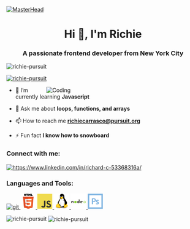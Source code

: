 [![MasterHead](https://media.giphy.com/media/26tn33aiTi1jkl6H6/giphy.gif)](https://github.com/Richie-Pursuit)


<h1 align="center">Hi 👋, I'm Richie</h1>
<h3 align="center">A passionate frontend developer from New York City</h3>



<p align="left"> <img src="https://komarev.com/ghpvc/?username=richie-pursuit&label=Profile%20views&color=0e75b6&style=flat" alt="richie-pursuit" /> </p>

<p align="left"> <a href="https://github.com/ryo-ma/github-profile-trophy"><img src="https://github-profile-trophy.vercel.app/?username=richie-pursuit" alt="richie-pursuit" /></a> </p>
<img align="right" alt="Coding" width="400" src="https://cdn.dribbble.com/users/330915/screenshots/3587000/10_coding_dribbble.gif">

- 🌱 I’m currently learning **Javascript**

- 💬 Ask me about **loops, functions, and arrays**

- 📫 How to reach me **richiecarrasco@pursuit.org**

- ⚡ Fun fact **I know how to snowboard**

<h3 align="left">Connect with me:</h3>
<p align="left">
<a href="https://linkedin.com/in/https://www.linkedin.com/in/richard-c-53368316a/" target="blank"><img align="center" src="https://raw.githubusercontent.com/rahuldkjain/github-profile-readme-generator/master/src/images/icons/Social/linked-in-alt.svg" alt="https://www.linkedin.com/in/richard-c-53368316a/" height="30" width="40" /></a>
</p>

<h3 align="left">Languages and Tools:</h3>
<p align="left"> <a href="https://git-scm.com/" target="_blank" rel="noreferrer"> <img src="https://www.vectorlogo.zone/logos/git-scm/git-scm-icon.svg" alt="git" width="40" height="40"/> </a> <a href="https://www.w3.org/html/" target="_blank" rel="noreferrer"> <img src="https://raw.githubusercontent.com/devicons/devicon/master/icons/html5/html5-original-wordmark.svg" alt="html5" width="40" height="40"/> </a> <a href="https://developer.mozilla.org/en-US/docs/Web/JavaScript" target="_blank" rel="noreferrer"> <img src="https://raw.githubusercontent.com/devicons/devicon/master/icons/javascript/javascript-original.svg" alt="javascript" width="40" height="40"/> </a> <a href="https://www.linux.org/" target="_blank" rel="noreferrer"> <img src="https://raw.githubusercontent.com/devicons/devicon/master/icons/linux/linux-original.svg" alt="linux" width="40" height="40"/> </a> <a href="https://nodejs.org" target="_blank" rel="noreferrer"> <img src="https://raw.githubusercontent.com/devicons/devicon/master/icons/nodejs/nodejs-original-wordmark.svg" alt="nodejs" width="40" height="40"/> </a> <a href="https://www.photoshop.com/en" target="_blank" rel="noreferrer"> <img src="https://raw.githubusercontent.com/devicons/devicon/master/icons/photoshop/photoshop-line.svg" alt="photoshop" width="40" height="40"/> </a> </p>

<p><img align="left" src="https://github-readme-stats.vercel.app/api/top-langs?username=richie-pursuit&show_icons=true&locale=en&layout=compact" alt="richie-pursuit" /></p>

<p>&nbsp;<img align="center" src="https://github-readme-stats.vercel.app/api?username=richie-pursuit&show_icons=true&locale=en" alt="richie-pursuit" /></p>
